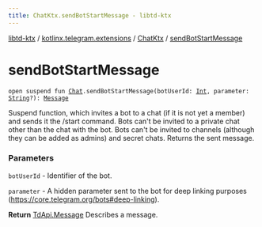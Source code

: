 ```yaml
---
title: ChatKtx.sendBotStartMessage - libtd-ktx
---
```


[libtd-ktx](../../index.html) / [kotlinx.telegram.extensions](../index.html) / [ChatKtx](index.html) / [sendBotStartMessage](./send-bot-start-message.html)

# sendBotStartMessage

`open suspend fun `[`Chat`](https://tdlibx.github.io/td/docs/org/drinkless/td/libcore/telegram/TdApi/Chat.html)`.sendBotStartMessage(botUserId: `[`Int`](https://kotlinlang.org/api/latest/jvm/stdlib/kotlin/-int/index.html)`, parameter: `[`String`](https://kotlinlang.org/api/latest/jvm/stdlib/kotlin/-string/index.html)`?): `[`Message`](https://tdlibx.github.io/td/docs/org/drinkless/td/libcore/telegram/TdApi/Message.html)

Suspend function, which invites a bot to a chat (if it is not yet a member) and sends it the
/start command. Bots can't be invited to a private chat other than the chat with the bot. Bots
can't be invited to channels (although they can be added as admins) and secret chats. Returns the
sent message.

### Parameters

`botUserId` - Identifier of the bot.

`parameter` - A hidden parameter sent to the bot for deep linking purposes
(https://core.telegram.org/bots#deep-linking).

**Return**
[TdApi.Message](https://tdlibx.github.io/td/docs/org/drinkless/td/libcore/telegram/TdApi/Message.html) Describes a message.

